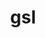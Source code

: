 ---
title: "gsl"
layout: cache
categories: [package, develop]
meta: {"compilers": ["cce@18.0.0", "gcc@11.4.0", "intel-oneapi-compilers@2025.1.0"], "num_specs": 30, "num_specs_by_stack": {"e4s": 7, "e4s-cray-rhel": 6, "e4s-neoverse-v2": 7, "e4s-oneapi": 10, "hep": 7, "root": 30}, "oss": ["rhel8", "ubuntu22.04"], "platforms": ["linux"], "stacks": ["e4s", "e4s-cray-rhel", "e4s-neoverse-v2", "e4s-oneapi", "hep", "root"], "targets": ["neoverse_v2", "x86_64_v3"], "versions": ["2.8"]}
spec_details: [{"compiler": "gcc@11.4.0", "hash": "23n7u55aaelvmt757uaja5rduektktf3", "os": "ubuntu22.04", "platform": "linux", "size": "-", "stacks": ["e4s", "hep", "root"], "target": "x86_64_v3", "variants": ["build_system=autotools", "~external-cblas", "+pic", "+shared"], "versions": ["2.8"]}, {"compiler": "cce@18.0.0", "hash": "3nmqlij4vevjam6snolmm3ilckgspbb5", "os": "rhel8", "platform": "linux", "size": "-", "stacks": ["e4s-cray-rhel", "root"], "target": "x86_64_v3", "variants": ["build_system=autotools", "~external-cblas", "+pic", "+shared"], "versions": ["2.8"]}, {"compiler": "cce@18.0.0", "hash": "5qdniqwfu7wcpplggwnsciw7ttbiiauw", "os": "rhel8", "platform": "linux", "size": "-", "stacks": ["e4s-cray-rhel", "root"], "target": "x86_64_v3", "variants": ["build_system=autotools", "~external-cblas", "+pic", "+shared"], "versions": ["2.8"]}, {"compiler": "gcc@11.4.0", "hash": "5vdvgahtuwif656kybx3rlr2m4tqfap6", "os": "ubuntu22.04", "platform": "linux", "size": "-", "stacks": ["e4s", "hep", "root"], "target": "x86_64_v3", "variants": ["build_system=autotools", "~external-cblas", "+pic", "+shared"], "versions": ["2.8"]}, {"compiler": "cce@18.0.0", "hash": "6io4xznw6gbvzh3aetf5axgfl3bek5on", "os": "rhel8", "platform": "linux", "size": "-", "stacks": ["e4s-cray-rhel", "root"], "target": "x86_64_v3", "variants": ["build_system=autotools", "~external-cblas", "+pic", "+shared"], "versions": ["2.8"]}, {"compiler": "intel-oneapi-compilers@2025.1.0", "hash": "ahlbmj7hf4w4vd2uwxdsfzxz5a6svdj2", "os": "ubuntu22.04", "platform": "linux", "size": "-", "stacks": ["e4s-oneapi", "root"], "target": "x86_64_v3", "variants": ["build_system=autotools", "~external-cblas", "+pic", "+shared"], "versions": ["2.8"]}, {"compiler": "gcc@11.4.0", "hash": "ajvxijulkhpqgxgvjyq7ct6kefhtartn", "os": "ubuntu22.04", "platform": "linux", "size": "-", "stacks": ["e4s-neoverse-v2", "root"], "target": "neoverse_v2", "variants": ["build_system=autotools", "~external-cblas", "+pic", "+shared"], "versions": ["2.8"]}, {"compiler": "gcc@11.4.0", "hash": "bzzlwlg352hsjeioi22udjesj7s53vrz", "os": "ubuntu22.04", "platform": "linux", "size": "-", "stacks": ["e4s", "hep", "root"], "target": "x86_64_v3", "variants": ["build_system=autotools", "~external-cblas", "+pic", "+shared"], "versions": ["2.8"]}, {"compiler": "intel-oneapi-compilers@2025.1.0", "hash": "dnpgame3keapjzdfqejxptoqnlaek6ft", "os": "ubuntu22.04", "platform": "linux", "size": "-", "stacks": ["e4s-oneapi", "root"], "target": "x86_64_v3", "variants": ["build_system=autotools", "~external-cblas", "+pic", "+shared"], "versions": ["2.8"]}, {"compiler": "gcc@11.4.0", "hash": "eh3uzcyjvwry5r2wdcqphxgwjdt6vk7q", "os": "ubuntu22.04", "platform": "linux", "size": "-", "stacks": ["e4s", "hep", "root"], "target": "x86_64_v3", "variants": ["build_system=autotools", "~external-cblas", "+pic", "+shared"], "versions": ["2.8"]}, {"compiler": "cce@18.0.0", "hash": "eiw5mvzrcwhad6ahc2fpgffk3s4qetxt", "os": "rhel8", "platform": "linux", "size": "-", "stacks": ["e4s-cray-rhel", "root"], "target": "x86_64_v3", "variants": ["build_system=autotools", "~external-cblas", "+pic", "+shared"], "versions": ["2.8"]}, {"compiler": "intel-oneapi-compilers@2025.1.0", "hash": "g6mj42nfqkys5tx3xptph5rcg6wyuozu", "os": "ubuntu22.04", "platform": "linux", "size": "-", "stacks": ["e4s-oneapi", "root"], "target": "x86_64_v3", "variants": ["build_system=autotools", "~external-cblas", "+pic", "+shared"], "versions": ["2.8"]}, {"compiler": "intel-oneapi-compilers@2025.1.0", "hash": "iglwsqvjkcjymadxygppihf42ghis44h", "os": "ubuntu22.04", "platform": "linux", "size": "-", "stacks": ["e4s-oneapi", "root"], "target": "x86_64_v3", "variants": ["build_system=autotools", "~external-cblas", "+pic", "+shared"], "versions": ["2.8"]}, {"compiler": "intel-oneapi-compilers@2025.1.0", "hash": "k6x74i3prwatkmmxw2kywqeyxhi5wmev", "os": "ubuntu22.04", "platform": "linux", "size": "-", "stacks": ["e4s-oneapi", "root"], "target": "x86_64_v3", "variants": ["build_system=autotools", "~external-cblas", "+pic", "+shared"], "versions": ["2.8"]}, {"compiler": "intel-oneapi-compilers@2025.1.0", "hash": "kobwn2hcooqce5dcsuubis6rmhuey7f6", "os": "ubuntu22.04", "platform": "linux", "size": "-", "stacks": ["e4s-oneapi", "root"], "target": "x86_64_v3", "variants": ["build_system=autotools", "~external-cblas", "+pic", "+shared"], "versions": ["2.8"]}, {"compiler": "gcc@11.4.0", "hash": "lhn6dflixtlv2p7ztzphmtdewu653qyr", "os": "ubuntu22.04", "platform": "linux", "size": "-", "stacks": ["e4s-neoverse-v2", "root"], "target": "neoverse_v2", "variants": ["build_system=autotools", "~external-cblas", "+pic", "+shared"], "versions": ["2.8"]}, {"compiler": "gcc@11.4.0", "hash": "mtqfsl5tfsigyx7ntaxlpro2vm65xcrc", "os": "ubuntu22.04", "platform": "linux", "size": "-", "stacks": ["e4s", "hep", "root"], "target": "x86_64_v3", "variants": ["build_system=autotools", "~external-cblas", "+pic", "+shared"], "versions": ["2.8"]}, {"compiler": "gcc@11.4.0", "hash": "mwvhvh64gqudryb5b2d6kziuw4wj2qm7", "os": "ubuntu22.04", "platform": "linux", "size": "-", "stacks": ["e4s", "hep", "root"], "target": "x86_64_v3", "variants": ["build_system=autotools", "~external-cblas", "+pic", "+shared"], "versions": ["2.8"]}, {"compiler": "gcc@11.4.0", "hash": "pfpxpbwacnjz7uhkbacvz3hcnplscgvj", "os": "ubuntu22.04", "platform": "linux", "size": "-", "stacks": ["e4s-neoverse-v2", "root"], "target": "neoverse_v2", "variants": ["build_system=autotools", "~external-cblas", "+pic", "+shared"], "versions": ["2.8"]}, {"compiler": "cce@18.0.0", "hash": "ppzu7my4hpocl52zcm23mwnw2lr6lxgy", "os": "rhel8", "platform": "linux", "size": "-", "stacks": ["e4s-cray-rhel", "root"], "target": "x86_64_v3", "variants": ["build_system=autotools", "~external-cblas", "+pic", "+shared"], "versions": ["2.8"]}, {"compiler": "intel-oneapi-compilers@2025.1.0", "hash": "pwyhft7df2uaaqb44b4l3jvyqhodjttf", "os": "ubuntu22.04", "platform": "linux", "size": "-", "stacks": ["e4s-oneapi", "root"], "target": "x86_64_v3", "variants": ["build_system=autotools", "~external-cblas", "+pic", "+shared"], "versions": ["2.8"]}, {"compiler": "gcc@11.4.0", "hash": "r44io6zbvhsahcg66wfmr3gavgrc6vsz", "os": "ubuntu22.04", "platform": "linux", "size": "-", "stacks": ["e4s", "hep", "root"], "target": "x86_64_v3", "variants": ["build_system=autotools", "~external-cblas", "+pic", "+shared"], "versions": ["2.8"]}, {"compiler": "intel-oneapi-compilers@2025.1.0", "hash": "s6dwx2lwzfht7wbellqwkr5rt4ltp7wf", "os": "ubuntu22.04", "platform": "linux", "size": "-", "stacks": ["e4s-oneapi", "root"], "target": "x86_64_v3", "variants": ["build_system=autotools", "~external-cblas", "+pic", "+shared"], "versions": ["2.8"]}, {"compiler": "intel-oneapi-compilers@2025.1.0", "hash": "snk2i2qhs5on2i3m3ddtm2awjqdh5zya", "os": "ubuntu22.04", "platform": "linux", "size": "-", "stacks": ["e4s-oneapi", "root"], "target": "x86_64_v3", "variants": ["build_system=autotools", "~external-cblas", "+pic", "+shared"], "versions": ["2.8"]}, {"compiler": "gcc@11.4.0", "hash": "uvhfa7zniivzygelvhawhso55qg6r4yg", "os": "ubuntu22.04", "platform": "linux", "size": "-", "stacks": ["e4s-neoverse-v2", "root"], "target": "neoverse_v2", "variants": ["build_system=autotools", "~external-cblas", "+pic", "+shared"], "versions": ["2.8"]}, {"compiler": "intel-oneapi-compilers@2025.1.0", "hash": "vnzebbk2v3ypmmqx7jzg6kousy2w2ksu", "os": "ubuntu22.04", "platform": "linux", "size": "-", "stacks": ["e4s-oneapi", "root"], "target": "x86_64_v3", "variants": ["build_system=autotools", "~external-cblas", "+pic", "+shared"], "versions": ["2.8"]}, {"compiler": "gcc@11.4.0", "hash": "wcxyv3ka56wtvicsrvzgsnpkzx5x6n5u", "os": "ubuntu22.04", "platform": "linux", "size": "-", "stacks": ["e4s-neoverse-v2", "root"], "target": "neoverse_v2", "variants": ["build_system=autotools", "~external-cblas", "+pic", "+shared"], "versions": ["2.8"]}, {"compiler": "gcc@11.4.0", "hash": "xehydb75pqv3xm4es6tcc6kezghmfy2p", "os": "ubuntu22.04", "platform": "linux", "size": "-", "stacks": ["e4s-neoverse-v2", "root"], "target": "neoverse_v2", "variants": ["build_system=autotools", "~external-cblas", "+pic", "+shared"], "versions": ["2.8"]}, {"compiler": "cce@18.0.0", "hash": "y64swjvq3jyu4dbcnl2rqth5pidvnnym", "os": "rhel8", "platform": "linux", "size": "-", "stacks": ["e4s-cray-rhel", "root"], "target": "x86_64_v3", "variants": ["build_system=autotools", "~external-cblas", "+pic", "+shared"], "versions": ["2.8"]}, {"compiler": "gcc@11.4.0", "hash": "zs75ruofnbqjwozivihppxyexborvcpx", "os": "ubuntu22.04", "platform": "linux", "size": "-", "stacks": ["e4s-neoverse-v2", "root"], "target": "neoverse_v2", "variants": ["build_system=autotools", "~external-cblas", "+pic", "+shared"], "versions": ["2.8"]}]
---